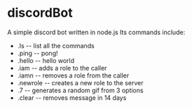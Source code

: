 # discordBot

A simple discord bot written in node.js
Its commands include:
<ul>
  <li>.ls -- list all the commands</li>
<li>.ping -- pong!</li>
<li>.hello -- hello world</li>
<li>.iam -- adds a role to the caller</li>
<li>.iamn -- removes a role from the caller</li>
<li>.newrole -- creates a new role to the server</li>
<li>.7 -- generates a random gif from 3 options</li>
<li>.clear -- removes message in 14 days</li>
</ul>
